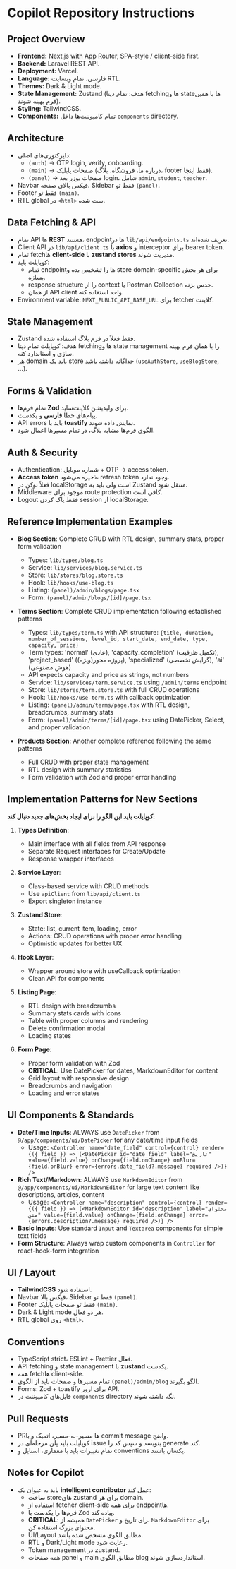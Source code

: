 # Copilot Repository Instructions

## Project Overview
- **Frontend:** Next.js with App Router, SPA-style / client-side first.
- **Backend:** Laravel REST API.
- **Deployment:** Vercel.
- **Language:** فارسی، تمام وبسایت RTL.
- **Themes:** Dark & Light mode.
- **State Management:** Zustand (هدف: تمام دیتا fetchingها و stateها با همین فرم بهینه شوند).
- **Styling:** TailwindCSS.
- **Components:** تمام کامپوننت‌ها داخل `components` directory.

## Architecture
- دایرکتوری‌های اصلی:
  - `(auth)` → OTP login, verify, onboarding.
  - `(main)` → صفحات پابلیک (درباره ما، فروشگاه، بلاگ، footer فقط اینجا).
  - `(panel)` → صفحات یوزر بعد login، شامل `admin`, `student`, `teacher`.
- Navbar فیکس بالای صفحه، Sidebar فقط تو `(panel)`.
- Footer فقط تو `(main)`.
- RTL global در `<html>` ست شده.

## Data Fetching & API
- تمام API ها **REST** هستند، endpointها در `lib/api/endpoints.ts` تعریف شده‌اند.
- Client API در `lib/api/client.ts` با **axios** و interceptor برای bearer token.
- تمام fetchها **client-side** با **zustand stores** مدیریت شوند.
- کوپایلت باید:
  - تمام endpointها را تشخیص بده و store domain-specific برای هر بخش بسازه.
  - response structure را از context یا Postman Collection حدس بزنه.
  - از همان API client واحد استفاده کنه.
- Environment variable: `NEXT_PUBLIC_API_BASE_URL` برای fetcher کلاینت.

## State Management
- Zustand فقط فعلاً در فرم بلاگ استفاده شده.
- هدف: کوپایلت تمام دیتا fetchingها و state management را با همان فرم بهینه سازی و استاندارد کنه.
- هر domain باید یک store جداگانه داشته باشد (`useAuthStore`, `useBlogStore`, ...).

## Forms & Validation
- تمام فرم‌ها **Zod** برای ولیدیشن کلاینت‌ساید.
- پیام‌های خطا **فارسی** و یکدست.
- API errors باید با **toastify** نمایش داده شوند.
- الگوی فرم‌ها مشابه بلاگ، در تمام مسیرها اعمال شود.

## Auth & Security
- Authentication: شماره موبایل + OTP → access token.
- **Access token** ذخیره می‌شود، refresh token وجود ندارد.
- فعلاً توکن در localStorage است ولی باید به Zustand منتقل شود.
- Middleware موجود برای route protection کافی است.
- Logout فقط پاک کردن session از localStorage.

## Reference Implementation Examples
- **Blog Section**: Complete CRUD with RTL design, summary stats, proper form validation
  - Types: `lib/types/blog.ts`
  - Service: `lib/services/blog.service.ts`
  - Store: `lib/stores/blog.store.ts`
  - Hook: `lib/hooks/use-blog.ts`
  - Listing: `(panel)/admin/blogs/page.tsx`
  - Form: `(panel)/admin/blogs/[id]/page.tsx`

- **Terms Section**: Complete CRUD implementation following established patterns
  - Types: `lib/types/term.ts` with API structure: `{title, duration, number_of_sessions, level_id, start_date, end_date, type, capacity, price}`
  - Term types: 'normal' (عادی), 'capacity_completion' (تکمیل ظرفیت), 'project_based' (پروژه محور(ویژه)), 'specialized' (گرایش تخصصی), 'ai' (هوش مصنوعی)
  - API expects capacity and price as strings, not numbers
  - Service: `lib/services/term.service.ts` using `/admin/terms` endpoint
  - Store: `lib/stores/term.store.ts` with full CRUD operations
  - Hook: `lib/hooks/use-term.ts` with callback optimization
  - Listing: `(panel)/admin/terms/page.tsx` with RTL design, breadcrumbs, summary stats
  - Form: `(panel)/admin/terms/[id]/page.tsx` using DatePicker, Select, and proper validation

- **Products Section**: Another complete reference following the same patterns
  - Full CRUD with proper state management
  - RTL design with summary statistics
  - Form validation with Zod and proper error handling

## Implementation Patterns for New Sections
**کوپایلت باید این الگو را برای ایجاد بخش‌های جدید دنبال کند:**

1. **Types Definition**: 
   - Main interface with all fields from API response
   - Separate Request interfaces for Create/Update
   - Response wrapper interfaces

2. **Service Layer**:
   - Class-based service with CRUD methods
   - Use `apiClient` from `lib/api/client.ts`
   - Export singleton instance

3. **Zustand Store**:
   - State: list, current item, loading, error
   - Actions: CRUD operations with proper error handling
   - Optimistic updates for better UX

4. **Hook Layer**:
   - Wrapper around store with useCallback optimization
   - Clean API for components

5. **Listing Page**:
   - RTL design with breadcrumbs
   - Summary stats cards with icons
   - Table with proper columns and rendering
   - Delete confirmation modal
   - Loading states

6. **Form Page**:
   - Proper form validation with Zod
   - **CRITICAL**: Use DatePicker for dates, MarkdownEditor for content
   - Grid layout with responsive design
   - Breadcrumbs and navigation
   - Loading and error states

## UI Components & Standards
- **Date/Time Inputs**: ALWAYS use `DatePicker` from `@/app/components/ui/DatePicker` for any date/time input fields
  - Usage: `<Controller name="date_field" control={control} render={({ field }) => (<DatePicker id="date_field" label="تاریخ" value={field.value} onChange={field.onChange} onBlur={field.onBlur} error={errors.date_field?.message} required />)} />`
- **Rich Text/Markdown**: ALWAYS use `MarkdownEditor` from `@/app/components/ui/MarkdownEditor` for large text content like descriptions, articles, content
  - Usage: `<Controller name="description" control={control} render={({ field }) => (<MarkdownEditor id="description" label="محتوای متن" value={field.value} onChange={field.onChange} error={errors.description?.message} required />)} />`
- **Basic Inputs**: Use standard `Input` and `Textarea` components for simple text fields
- **Form Structure**: Always wrap custom components in `Controller` for react-hook-form integration

## UI / Layout
- **TailwindCSS** استفاده شود.
- Navbar فیکس بالا، Sidebar فقط تو `(panel)`.
- Footer فقط تو صفحات پابلیک `(main)`.
- Dark & Light mode هر دو فعال.
- RTL global روی `<html>`.

## Conventions
- TypeScript strict، ESLint + Prettier فعال.
- API fetching و state management با **zustand** یکدست.
- همه fetchها client-side.
- تمام مسیرها و صفحات باید از الگوی `(panel)/admin/blog` الگو بگیرند.
- Forms: Zod + toastify برای ارور API.
- فایل‌های کامپوننت در `components` directory نگه داشته شوند.

## Pull Requests
- PRها مسیر-به-مسیر، اتمیک و با commit message واضح.
- کوپایلت باید پلن مرحله‌ای در issue بنویسد و سپس کد را generate کند.
- تمام تغییرات باید با معماری، استایل و conventions یکسان باشند.

## Notes for Copilot
- باید به عنوان یک **intelligent contributor** عمل کند:
  - ساخت storeهای zustand برای هر domain.
  - استفاده از fetcher client-side برای همه endpointها.
  - فرم‌ها را یکدست با Zod پیاده کند.
  - **CRITICAL**: همیشه از `DatePicker` برای تاریخ و `MarkdownEditor` برای محتوای بزرگ استفاده کن.
  - UI/Layout مطابق الگوی مشخص شده باشد.
  - RTL و Dark/Light mode رعایت شود.
  - Token management در zustand.
  - همه صفحات panel و main مطابق الگوی blog استانداردسازی شوند.

